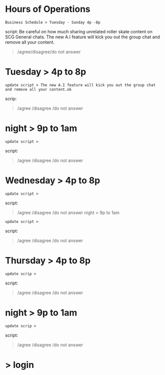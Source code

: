 # Hours of Operations 
    Business Schedule > Tuesday - Sunday 4p -8p
script: Be careful on how much sharing unrelated roller skate content on SCG General chats. The new A.I feature will kick you out the group chat and remove all your content.
> /agree/disagree/do not answer
# Tuesday > 4p to 8p
    update script > The new A.I feature will kick you out the group chat and remove all your content.ok
scrip: 
> /agree /disagree /do not answer
# night > 9p to 1am
    update script > 
script: 
> /agree /disagree /do not answer
# Wednesday > 4p to 8p
    update script > 
script: 
> /agree /disagree /do not answer
night > 9p to 1am

    update script > 
script: 
> /agree /disagree /do not answer
# Thursday > 4p to 8p
    update scrip > 
script: 
> /agree /disagree /do not answer
# night > 9p to 1am 
    update scrip > 
script: 
> /agree /disagree /do not answer
# > login 